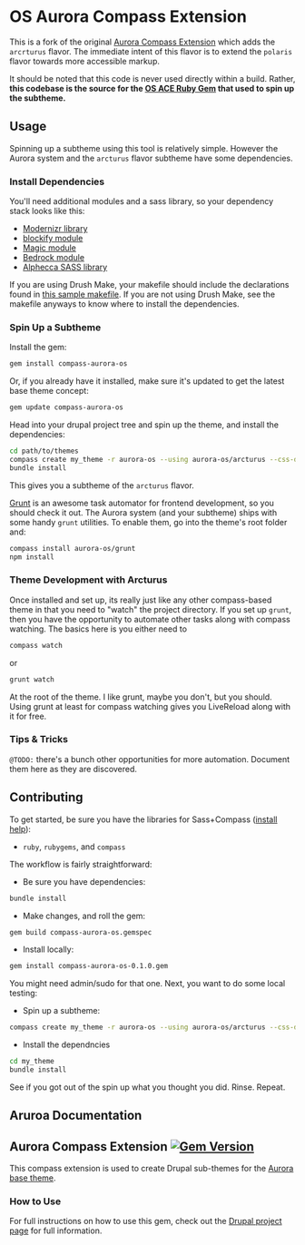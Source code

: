 # OS Aurora Compass Extension
This is a fork of the original [Aurora Compass Extension](https://github.com/Snugug/Aurora) which adds the `arcrturus` flavor. The immediate intent of this flavor is to extend the `polaris` flavor towards more accessible markup.

It should be noted that this code is never used directly within a build. Rather, **this codebase is the source for the [OS ACE Ruby Gem](http://rubygems.org/gems/compass-aurora-os) that used to spin up the subtheme.**

## Usage
Spinning up a subtheme using this tool is relatively simple. However the Aurora system and the `arcturus` flavor subtheme have some dependencies.

### Install Dependencies
You'll need additional modules and a sass library, so your dependency stack looks like this:

* [Modernizr library](http://modernizr.com)
* [blockify module](https://drupal.org/project/blockify)
* [Magic module](https://drupal.org/project/magic)
* [Bedrock module](https://github.com/opensourcery/bedrock.git)
* [Alphecca SASS library](https://github.com/opensourcery/alphecca.git)

If you are using Drush Make, your makefile should include the declarations found in [this sample makefile](https://github.com/opensourcery/vista-campus/blob/master/vista_campus/theme.make). If you are not using Drush Make, see the makefile anyways to know where to install the dependencies.

### Spin Up a Subtheme

Install the gem:
```bash
gem install compass-aurora-os
```
Or, if you already have it installed, make sure it's updated to get the latest
base theme concept:
```bash
gem update compass-aurora-os
```

Head into your drupal project tree and spin up the theme, and install the dependencies:
```bash
cd path/to/themes
compass create my_theme -r aurora-os --using aurora-os/arcturus --css-dir=css --javascripts-dir=js --fonts-dir=fonts
bundle install
```

This gives you a subtheme of the `arcturus` flavor.

[Grunt](http://gruntjs.com/) is an awesome task automator for frontend development, so you should check it out. The Aurora system (and your subtheme) ships with some handy `grunt` utilities. To enable them, go into the theme's root folder and:
```bash
compass install aurora-os/grunt
npm install
```

### Theme Development with Arcturus
Once installed and set up, its really just like any other compass-based theme in that you need to "watch" the project directory. If you set up `grunt`, then you have the opportunity to automate other tasks along with compass watching. The basics here is you either need to

```bash
compass watch
```
or

```bash
grunt watch
```
At the root of the theme. I like grunt, maybe you don't, but you should. Using grunt at least for compass watching gives you LiveReload along with it for free.

### Tips & Tricks
`@TODO:` there's a bunch other opportunities for more automation. Document them here as they are discovered.

## Contributing
To get started, be sure you have the libraries for Sass+Compass ([install help](http://snugug.com/musings/installing-sass-and-compass-across-all-platform)):

* `ruby`, `rubygems`, and `compass`

The workflow is fairly straightforward:

* Be sure you have dependencies:

```bash
bundle install
```

* Make changes, and roll the gem:

```bash
gem build compass-aurora-os.gemspec
```

* Install locally:

```bash
gem install compass-aurora-os-0.1.0.gem
```

You might need admin/sudo for that one. Next, you want to do some local testing:

* Spin up a subtheme:

```bash
compass create my_theme -r aurora-os --using aurora-os/arcturus --css-dir=css --javascripts-dir=js --fonts-dir=fonts
````

* Install the dependncies

```bash
cd my_theme
bundle install
```

See if you got out of the spin up what you thought you did. Rinse. Repeat.

## Aruroa Documentation

## Aurora Compass Extension [![Gem Version](https://badge.fury.io/rb/compass-aurora.png)](http://badge.fury.io/rb/compass-aurora)

This compass extension is used to create Drupal sub-themes for the [Aurora base theme](http://drupal.org/project/aurora).

### How to Use

For full instructions on how to use this gem, check out the [Drupal project page](http://drupal.org/project/aurora) for full information.

